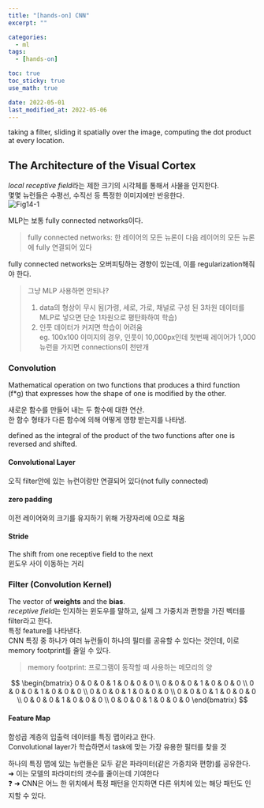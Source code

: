 ```yaml
---
title: "[hands-on] CNN"
excerpt: ""

categories:
  - ml
tags:
  - [hands-on]

toc: true
toc_sticky: true
use_math: true

date: 2022-05-01
last_modified_at: 2022-05-06
---
```


taking a filter, sliding it spatially over the image, computing the dot product at every location.  

## The Architecture of the Visual Cortex

*local receptive field*라는 제한 크기의 시각체를 통해서 사물을 인지한다.  
몇몇 뉴런들은 수평선, 수직선 등 특정한 이미지에만 반응한다.  
![Fig14-1](https://velog.velcdn.com/images/mk-43/post/7fbf0af2-7ae0-4781-a6aa-d6e95674cae7/image.png)  

MLP는 보통 fully connected networks이다.  

> fully connected networks: 한 레이어의 모든 뉴론이 다음 레이어의 모든 뉴론에 fully 연결되어 있다

fully connected networks는 오버피팅하는 경향이 있는데, 이를 regularization해줘야 한다.  

> 그냥 MLP 사용하면 안되나?
>  
> 1. data의 형상이 무시 됨(가령, 세로, 가로, 채널로 구성 된 3차원 데이터를 MLP로 넣으면 단순 1차원으로 평탄화하여 학습)
> 2. 인풋 데이터가 커지면 학습이 어려움  
>    eg. 100x100 이미지의 경우, 인풋이 10,000px인데 첫번째 레이어가 1,000뉴런을 가지면 connections이 천만개

### Convolution

Mathematical operation on two functions that produces a third function (f\*g) that expresses how the shape of one is modified by the other.  

새로운 함수를 만들어 내는 두 함수에 대한 연산.  
한 함수 형태가 다른 함수에 의해 어떻게 영향 받는지를 나타냄.  

defined as the integral of the product of the two functions after one is reversed and shifted.  

#### Convolutional Layer

오직 filter안에 있는 뉴런이랑만 연결되어 있다(not fully connected)  

#### zero padding

이전 레이어와의 크기를 유지하기 위해 가장자리에 0으로 채움  

#### Stride

The shift from one receptive field to the next  
윈도우 사이 이동하는 거리  

### Filter (Convolution Kernel)

The vector of **weights** and the **bias**.  
*receptive field*는 인지하는 윈도우를 말하고, 실제 그 가중치과 편향을 가진 벡터를 filter라고 한다.  
특정 feature를 나타낸다.  
CNN 특징 중 하나가 여러 뉴런들이 하나의 필터를 공유할 수 있다는 것인데, 이로 memory footprint를 줄일 수 있다.  

> memory footprint: 프로그램이 동작할 때 사용하는 메모리의 양

$$  
\begin{bmatrix}  
0 & 0 & 0 & 1 & 0 & 0 & 0 \\  
0 & 0 & 0 & 1 & 0 & 0 & 0 \\  
0 & 0 & 0 & 1 & 0 & 0 & 0 \\  
0 & 0 & 0 & 1 & 0 & 0 & 0 \\  
0 & 0 & 0 & 1 & 0 & 0 & 0 \\  
0 & 0 & 0 & 1 & 0 & 0 & 0 \\  
0 & 0 & 0 & 1 & 0 & 0 & 0  
\end{bmatrix}  
$$  

#### Feature Map

합성곱 계층의 입출력 데이터를 특징 맵이라고 한다.  
Convolutional layer가 학습하면서 task에 맞는 가장 유용한 필터를 찾을 것  

하나의 특징 맵에 있는 뉴런들은 모두 같은 파라미터(같은 가중치와 편향)를 공유한다.  
➜ 이는 모델의 파라미터의 갯수를 줄이는데 기여한다  
❓ ➜ CNN은 어느 한 위치에서 특정 패턴을 인지하면 다른 위치에 있는 해당 패턴도 인지할 수 있다.  
